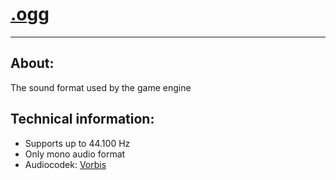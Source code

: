 # [.ogg](https://en.wikipedia.org/wiki/Ogg)

___

## About:

The sound format used by the game engine

## Technical information:

- Supports up to 44.100 Hz
- Only mono audio format
- Audiocodek: [Vorbis](https://en.wikipedia.org/wiki/Vorbis)